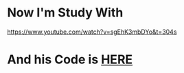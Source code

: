 # Now I'm Study With
<https://www.youtube.com/watch?v=sgEhK3mbDYo&t=304s>
# And his Code is [HERE](https://github.com/Abel13/Dashboard1)
